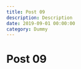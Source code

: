```yaml
---
title: Post 09
description: Description
date: 2019-09-01 00:00:00
category: Dummy
---
```


# Post 09
